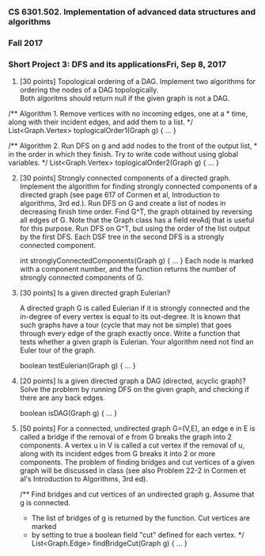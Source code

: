 
### CS 6301.502. Implementation of advanced data structures and algorithms
### Fall 2017
### Short Project 3: DFS and its applicationsFri, Sep 8, 2017

 1. [30 points]
   Topological ordering of a DAG.
   Implement two algorithms for ordering the nodes of a DAG topologically.  
   Both algoritms should return null if the given graph is not a DAG.

   /** Algorithm 1. Remove vertices with no incoming edges, one at a
    *  time, along with their incident edges, and add them to a list.
    */
   List<Graph.Vertex> toplogicalOrder1(Graph g) { ... }

   /** Algorithm 2. Run DFS on g and add nodes to the front of the output list,
    *  in the order in which they finish.  Try to write code without using global variables.
    */
   List<Graph.Vertex> toplogicalOrder2(Graph g) { ... }


2. [30 points]
   Strongly connected components of a directed graph.  Implement the
   algorithm for finding strongly connected components of a directed
   graph (see page 617 of Cormen et al, Introduction to algorithms,
   3rd ed.).  Run DFS on G and create a list of nodes in decreasing
   finish time order.  Find G^T, the graph obtained by reversing all
   edges of G.  Note that the Graph class has a field revAdj that is
   useful for this purpose.  Run DFS on G^T, but using the order of
   the list output by the first DFS.  Each DSF tree in the second DFS
   is a strongly connected component.

   int stronglyConnectedComponents(Graph g) { ... }
   Each node is marked with a component number, and the function returns
   the number of strongly connected components of G.


3. [30 points]
   Is a given directed graph Eulerian?

   A directed graph G is called Eulerian if it is strongly connected
   and the in-degree of every vertex is equal to its out-degree.  It
   is known that such graphs have a tour (cycle that may not be
   simple) that goes through every edge of the graph exactly once.
   Write a function that tests whether a given graph is Eulerian.
   Your algorithm need not find an Euler tour of the graph.

   boolean testEulerian(Graph g) { ... }


4. [20 points]
   Is a given directed graph a DAG (directed, acyclic graph)?
   Solve the problem by running DFS on the given graph, and checking
   if there are any back edges.

   boolean isDAG(Graph g) { ... }


5. [50 points]
   For a connected, undirected graph G=(V,E), an edge e in E is
   called a bridge if the removal of e from G breaks the graph into 2
   components.  A vertex u in V is called a cut vertex if the removal
   of u, along with its incident edges from G breaks it into 2 or more
   components.  The problem of finding bridges and cut vertices of a
   given graph will be discussed in class (see also Problem 22-2 in
   Cormen et al's Introduction to Algorithms, 3rd ed).

   /** Find bridges and cut vertices of an undirected graph g.  Assume that g is connected.
    *  The list of bridges of g is returned by the function.  Cut vertices are marked
    *  by setting to true a boolean field "cut" defined for each vertex.
    */
   List<Graph.Edge> findBridgeCut(Graph g) { ... }
   
